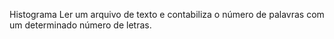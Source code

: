 Histograma
Ler um arquivo de texto e contabiliza o número de palavras com um determinado número de letras.
